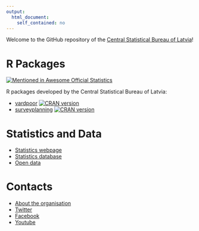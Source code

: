 ```yaml
---
output: 
  html_document: 
    self_contained: no
---
```


Welcome to the GitHub repository of the [Central Statistical Bureau of Latvia](http://www.csb.gov.lv/en)!


# R Packages

[![Mentioned in Awesome Official Statistics ](https://awesome.re/mentioned-badge.svg)](http://www.awesomeofficialstatistics.org)

R packages developed by the Central Statistical Bureau of Latvia:

- [vardpoor](https://csblatvia.github.io/vardpoor/) [![CRAN version](http://www.r-pkg.org/badges/version/vardpoor "CRAN version")](https://cran.r-project.org/package=vardpoor)
- [surveyplanning](https://csblatvia.github.io/surveyplanning/) [![CRAN version](http://www.r-pkg.org/badges/version/surveyplanning "CRAN version")](https://cran.r-project.org/package=surveyplanning)


# Statistics and Data

- [Statistics webpage](https://www.csb.gov.lv/en/statistics)
- [Statistics database](http://data.csb.gov.lv/pxweb/en/)
- [Open data](https://data.gov.lv/dati/eng/dataset?organization=csb)


# Contacts

- [About the organisation](https://www.csb.gov.lv/en/about-us/contacts-and-information-for-media/about-organisation)
- [Twitter](https://twitter.com/csb_latvia)
- [Facebook](https://www.facebook.com/csplatvija)
- [Youtube](https://www.youtube.com/channel/UCR194vmkemvORsqlXO1JJtw)

